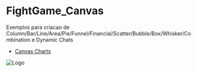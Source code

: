 # FightGame_Canvas

Exemplos para criacao de Column/Bar/Line/Area/Pie/Funnel/Financial/Scatter/Bubble/Box/Whisker/Combination e Dynamic Chats

- [Canvas Charts](https://canvasjs.com/)


![Logo](https://canvasjs.com/wp-content/uploads/2021/02/canvasjs-logo-240x100-1.png)
